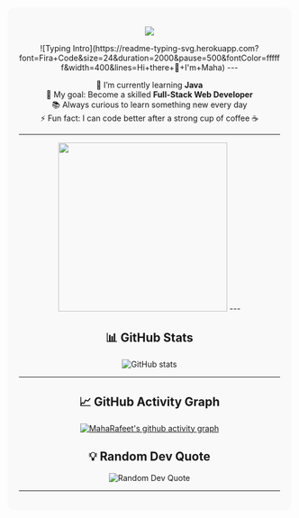 <div align="center" style="background-color:#f9f9f9; padding:20px; border-radius:12px;"> <p align="center"> <img src="https://capsule-render.vercel.app/api?type=rect&color=6A5ACD&height=100&section=header&text=Welcome%20to%20my%20profile!&fontSize=40&fontColor=ffffff" /> </p> ![Typing Intro](https://readme-typing-svg.herokuapp.com?font=Fira+Code&size=24&duration=2000&pause=500&fontColor=ffffff&width=400&lines=Hi+there+👋+I'm+Maha)
  ---

🌱 I’m currently learning **Java**  
🎯 My goal: Become a skilled **Full-Stack Web Developer**  
📚 Always curious to learn something new every day  
⚡ Fun fact: I can code better after a strong cup of coffee ☕  

---
<!-- Coding GIF -->
<img src="https://media.giphy.com/media/qgQUggAC3Pfv687qPC/giphy.gif" width="300">
---


## 📊 GitHub Stats
<img src="https://github-readme-stats.vercel.app/api?username=MahaRafeet&show_icons=true&rank_icon=github&theme=dark&border_radius=12" alt="GitHub stats" />

---
## 📈 GitHub Activity Graph

[![MahaRafeet's github activity graph](https://github-readme-activity-graph.vercel.app/graph?username=MahaRafeet&bg_color=ffffff&color=000000&line=4c8eda&point=1f6feb&area=true&hide_border=true)](https://github.com/MahaRafeet)



## 💡 Random Dev Quote
<img src="https://quotes-github-readme.vercel.app/api?type=horizontal&theme=dark" alt="Random Dev Quote" />

---


</div>
